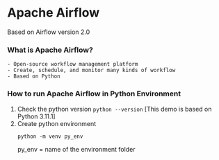 # Apache Airflow

Based on Airflow version 2.0

### What is Apache Airflow?
    - Open-source workflow management platform
    - Create, schedule, and monitor many kinds of workflow
    - Based on Python

### How to run Apache Airflow in Python Environment
1. Check the python version `python --version` [This demo is based on Python 3.11.1]
2. Create python environment
    ```
    python -m venv py_env
    ```
    py_env = name of the environment folder
